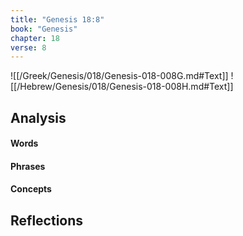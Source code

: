 ```yaml
---
title: "Genesis 18:8"
book: "Genesis"
chapter: 18
verse: 8
---
```

![[/Greek/Genesis/018/Genesis-018-008G.md#Text]]
![[/Hebrew/Genesis/018/Genesis-018-008H.md#Text]]

## Analysis

#### Words

#### Phrases

#### Concepts

## Reflections
